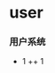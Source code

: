 user
======

### 用户系统

+ 1
++ 1


<!-- 1.用户功能
（1） 注册登陆。
（2） 查看他人的信息，查找用户信息，查看关注，查看粉丝，添加关注，取消关注。
（3） 个人信息
    1.个人头像。
    2.语音自我介绍和文字自我介绍
    3.年龄，岁数，性别，封面，职业。
    9.访问量。
    5.标签（喜好那些）
    6.好评和差评。
    7.荣誉（下几个版本）
    8.经验值（下几个版本）
    4.相册（有空做）。
（4）发消息。
（5）参加过的房间和自己创建的房间信息。（）
（6）个人动态，好友动态，好友推荐。（下几个版本）
（7）创建过的房间。（下几个版本） -->